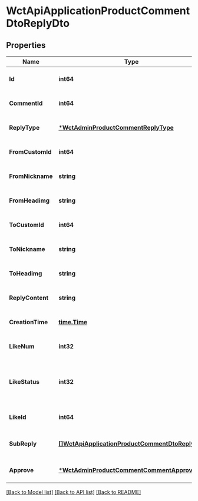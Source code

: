 # WctApiApplicationProductCommentDtoReplyDto

## Properties
Name | Type | Description | Notes
------------ | ------------- | ------------- | -------------
**Id** | **int64** |  | [optional] [default to null]
**CommentId** | **int64** | 当前回复对应的评论Id | [optional] [default to null]
**ReplyType** | [***WctAdminProductCommentReplyType**](WCT.Admin.ProductComment.ReplyType.md) |  | [optional] [default to null]
**FromCustomId** | **int64** | 回复人Id | [optional] [default to null]
**FromNickname** | **string** | 回复人昵称 | [optional] [default to null]
**FromHeadimg** | **string** | 回复人头像 | [optional] [default to null]
**ToCustomId** | **int64** | 回复对象Id | [optional] [default to null]
**ToNickname** | **string** | 回复对象昵称 | [optional] [default to null]
**ToHeadimg** | **string** | 回复对象头像 | [optional] [default to null]
**ReplyContent** | **string** | 回复内容 | [optional] [default to null]
**CreationTime** | [**time.Time**](time.Time.md) | 回复时间 | [optional] [default to null]
**LikeNum** | **int32** | 点赞次数 | [optional] [default to null]
**LikeStatus** | **int32** | 当前登录用户对当前回复是否点赞。1-已赞；0-未赞 | [optional] [default to null]
**LikeId** | **int64** | 点赞记录Id | [optional] [default to null]
**SubReply** | [**[]WctApiApplicationProductCommentDtoReplyDto**](WCT.Api.Application.ProductComment.Dto.ReplyDto.md) | 当前回复记录下的所有回复 | [optional] [default to null]
**Approve** | [***WctAdminProductCommentCommentApprove**](WCT.Admin.ProductComment.CommentApprove.md) |  | [optional] [default to null]

[[Back to Model list]](../README.md#documentation-for-models) [[Back to API list]](../README.md#documentation-for-api-endpoints) [[Back to README]](../README.md)

